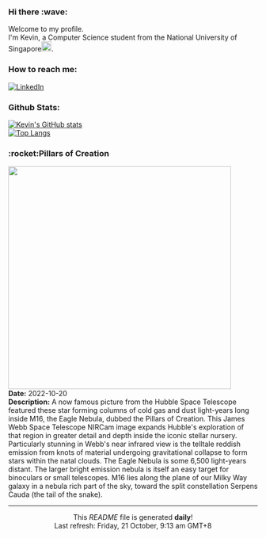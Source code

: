 <h3>Hi there :wave:</h3>

Welcome to my profile.   
I'm Kevin, a Computer Science student from the National University of Singapore<img src="https://img.icons8.com/color/96/000000/singapore-circular.png" width="20px"/>.</p>

<h3>How to reach me: </h3>
<a href="https://www.linkedin.com/in/kevin-foong/"><img alt="LinkedIn" src="https://img.shields.io/badge/linkedin-%230077B5.svg?&style=for-the-badge&logo=linkedin&logoColor=white" /></a> 

<h3>Github Stats: </h3> 

[![Kevin's GitHub stats](https://github-readme-stats.vercel.app/api?username=kevin9foong&theme=tokyonight)](https://github.com/anuraghazra/github-readme-stats) <br/>
[![Top Langs](https://github-readme-stats.vercel.app/api/top-langs/?username=kevin9foong&layout=compact&theme=tokyonight)](https://github.com/anuraghazra/github-readme-stats)

<h3>:rocket:Pillars of Creation</h3> 
<img width="450" src="https:&#x2F;&#x2F;apod.nasa.gov&#x2F;apod&#x2F;image&#x2F;2210&#x2F;stsci-pillarsofcreation.png" /><br/>
<b>Date:</b> 2022-10-20<br/>
<b>Description:</b> A now famous picture from the Hubble Space Telescope featured these star forming columns of cold gas and dust light-years long inside M16, the Eagle Nebula, dubbed the Pillars of Creation. This James Webb Space Telescope NIRCam image expands Hubble&#39;s exploration of that region in greater detail and depth inside the iconic stellar nursery. Particularly stunning in Webb&#39;s near infrared view is the telltale reddish emission from knots of material undergoing gravitational collapse to form stars within the natal clouds. The Eagle Nebula is some 6,500 light-years distant. The larger bright emission nebula is itself an easy target for binoculars or small telescopes. M16 lies along the plane of our Milky Way galaxy in a nebula rich part of the sky, toward the split constellation Serpens Cauda (the tail of the snake).<br/>

------------
<p align="center">This <i>README</i> file is generated <b>daily</b>!</br>
Last refresh: Friday, 21 October, 9:13 am GMT+8<br />